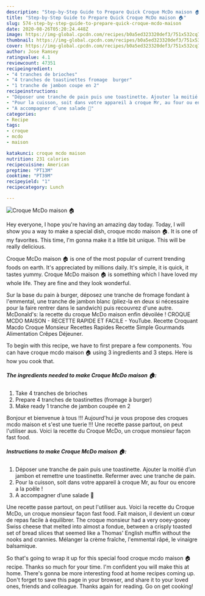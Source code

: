 ```yaml
---
description: "Step-by-Step Guide to Prepare Quick Croque McDo maison 🏠"
title: "Step-by-Step Guide to Prepare Quick Croque McDo maison 🏠"
slug: 574-step-by-step-guide-to-prepare-quick-croque-mcdo-maison
date: 2020-08-26T05:20:24.448Z
image: https://img-global.cpcdn.com/recipes/b0a5ed323320def3/751x532cq70/croque-mcdo-maison-🏠-photo-principale-de-la-recette.jpg
thumbnail: https://img-global.cpcdn.com/recipes/b0a5ed323320def3/751x532cq70/croque-mcdo-maison-🏠-photo-principale-de-la-recette.jpg
cover: https://img-global.cpcdn.com/recipes/b0a5ed323320def3/751x532cq70/croque-mcdo-maison-🏠-photo-principale-de-la-recette.jpg
author: Jose Ramsey
ratingvalue: 4.1
reviewcount: 47351
recipeingredient:
- "4 tranches de brioches"
- "4 tranches de toastinettes fromage  burger"
- "1 tranche de jambon coupe en 2"
recipeinstructions:
- "Déposer une tranche de pain puis une toastinette. Ajouter la moitié d’un jambon et remettre une toastinette. Refermer avec une tranche de pain."
- "Pour la cuisson, soit dans votre appareil à croque Mr, au four ou encore a la poêle !"
- "A accompagner d’une salade 🥗"
categories:
- Recipe
tags:
- croque
- mcdo
- maison

katakunci: croque mcdo maison 
nutrition: 231 calories
recipecuisine: American
preptime: "PT13M"
cooktime: "PT39M"
recipeyield: "1"
recipecategory: Lunch

---
```



![Croque McDo maison 🏠](https://img-global.cpcdn.com/recipes/b0a5ed323320def3/751x532cq70/croque-mcdo-maison-🏠-photo-principale-de-la-recette.jpg)

Hey everyone, I hope you're having an amazing day today. Today, I will show you a way to make a special dish, croque mcdo maison 🏠. It is one of my favorites. This time, I'm gonna make it a little bit unique. This will be really delicious.

Croque McDo maison 🏠 is one of the most popular of current trending foods on earth. It's appreciated by millions daily. It's simple, it is quick, it tastes yummy. Croque McDo maison 🏠 is something which I have loved my whole life. They are fine and they look wonderful.

Sur la base du pain à burger, déposez une tranche de fromage fondant à l&#39;emmental, une tranche de jambon blanc (pliez-la en deux si nécessaire pour la faire rentrer dans le sandwich) puis recouvrez d&#39;une autre. McDonald&#39;s: la recette du croque McDo maison enfin dévoilée ! CROQUE MCDO MAISON - RECETTE RAPIDE ET FACILE - YouTube. Recette Croquant Macdo Croque Monsieur Recettes Rapides Recette Simple Gourmands Alimentation Crêpes Déjeuner.


To begin with this recipe, we have to first prepare a few components. You can have croque mcdo maison 🏠 using 3 ingredients and 3 steps. Here is how you cook that.

<!--inarticleads1-->

##### The ingredients needed to make Croque McDo maison 🏠:

1. Take 4 tranches de brioches
1. Prepare 4 tranches de toastinettes (fromage à burger)
1. Make ready 1 tranche de jambon coupée en 2


Bonjour et bienvenue à tous !!! Aujourd&#39;hui je vous propose des croques mcdo maison et s&#39;est une tuerie !!! Une recette passe partout, on peut l&#39;utiliser aus. Voici la recette du Croque McDo, un croque monsieur façon fast food. 

<!--inarticleads2-->

##### Instructions to make Croque McDo maison 🏠:

1. Déposer une tranche de pain puis une toastinette. Ajouter la moitié d’un jambon et remettre une toastinette. Refermer avec une tranche de pain.
1. Pour la cuisson, soit dans votre appareil à croque Mr, au four ou encore a la poêle !
1. A accompagner d’une salade 🥗


Une recette passe partout, on peut l&#39;utiliser aus. Voici la recette du Croque McDo, un croque monsieur façon fast food. Fait maison, il devient un cœur de repas facile à équilibrer. The croque monsieur had a very ooey-gooey Swiss cheese that melted into almost a fondue, between a crisply toasted set of bread slices that seemed like a Thomas&#39; English muffin without the nooks and crannies. Mélanger la crème fraîche, l&#39;emmental râpé, le vinaigre balsamique. 

So that's going to wrap it up for this special food croque mcdo maison 🏠 recipe. Thanks so much for your time. I'm confident you will make this at home. There's gonna be more interesting food at home recipes coming up. Don't forget to save this page in your browser, and share it to your loved ones, friends and colleague. Thanks again for reading. Go on get cooking!
